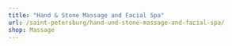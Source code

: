```yaml
---
title: "Hand & Stone Massage and Facial Spa"
url: /saint-petersburg/hand-und-stone-massage-and-facial-spa/
shop: Massage
---
```


